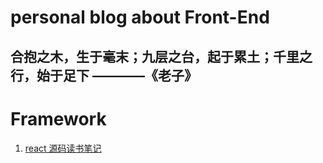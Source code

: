 # personal blog about Front-End

## 合抱之木，生于毫末；九层之台，起于累土；千里之行，始于足下 ————《老子》

# Framework
1. [react 源码读书笔记](https://github.com/cxqdmm/blog/issues/1)

